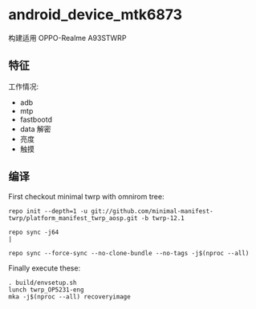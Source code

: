 # android_device_mtk6873
构建适用 OPPO-Realme  A93STWRP

## 特征

工作情况:

- adb
- mtp
- fastbootd
- data 解密
- 亮度
- 触摸

## 编译

First checkout minimal twrp with omnirom tree:

```
repo init --depth=1 -u git://github.com/minimal-manifest-twrp/platform_manifest_twrp_aosp.git -b twrp-12.1

repo sync -j64
|

repo sync --force-sync --no-clone-bundle --no-tags -j$(nproc --all)
```

Finally execute these:

```
. build/envsetup.sh
lunch twrp_OP5231-eng
mka -j$(nproc --all) recoveryimage
```

